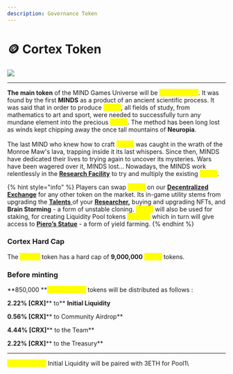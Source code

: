 ```yaml
---
description: Governance Token
---
```


# 🪙 Cortex Token

![](../.gitbook/assets/Synaptyx\_256.png)

****

**The main token** of the MIND Games Universe will be <mark style="color:yellow;">**Cortex \[CRX]**</mark>. It was found by the first **MINDS** as a product of an ancient scientific process. It was said that in order to produce <mark style="color:yellow;">**\[CRX]**</mark>, all fields of study, from mathematics to art and sport, were needed to successfully turn any mundane element into the precious <mark style="color:yellow;">**\[CRX]**</mark>. The method has been long lost as winds kept chipping away the once tall mountains of **Neuropia**. \
\
The last MIND who knew how to craft <mark style="color:yellow;">**\[CRX]**</mark> was caught in the wrath of the Monroe Maw's lava, trapping inside it its last whispers. Since then, MINDS have dedicated their lives to trying again to uncover its mysteries. Wars have been wagered over it, MINDS lost… Nowadays, the MINDS work relentlessly in the [**Research Facility**](research-facility.md) to try and multiply the existing <mark style="color:yellow;">**\[CRX]**</mark>.

{% hint style="info" %}
Players can swap <mark style="color:yellow;">**\[CRX]**</mark> on our [**Decentralized Exchange**](tavern.md) for any other token on the market. Its in-game utility stems from upgrading the [**Talents** ](../learn/game-basics/nfts/your-researcher/talents/)of your [**Researcher**](../learn/game-basics/nfts/your-researcher/)**,** buying and upgrading NFTs, and **Brain Storming** - a form of unstable cloning. <mark style="color:yellow;">**\[CRX]**</mark> will also be used for staking, for creating Liquidity Pool tokens <mark style="color:yellow;">**CRX-LP**</mark> which in turn will give access to [**Piero’s Statue**](pieros-statue.md) - a form of yield farming.
{% endhint %}



### Cortex Hard Cap

The <mark style="color:yellow;">**Cortex**</mark> token has a hard cap of **9,000,000** <mark style="color:yellow;">**\[CRX]**</mark> tokens.&#x20;

### Before minting&#x20;

**850,000 **<mark style="color:yellow;">**Cortex \[CRX]**</mark> tokens will be distributed as follows :&#x20;

**2.22% **<mark style="color:yellow;">**\[CRX]**</mark>** to** **Initial Liquidity**

**0.56% **<mark style="color:yellow;">**\[CRX]**</mark>** to Community Airdrop**

**4.44% **<mark style="color:yellow;">**\[CRX]**</mark>** to the Team**

**2.22% **<mark style="color:yellow;">**\[CRX]**</mark>** to the Treasury**

****

<mark style="color:yellow;">**Cortex \[CRX]**</mark> Initial Liquidity will be paired with 3ETH for Pool1\
